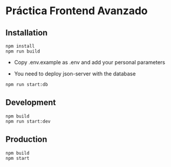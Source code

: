 # Práctica Frontend Avanzado

## Installation

```
npm install
npm run build
```
- Copy .env.example as .env and add your personal parameters

- You need to deploy json-server with the database

```
npm run start:db
```

## Development

```
npm build
npm run start:dev
```

## Production

```
npm build
npm start
```